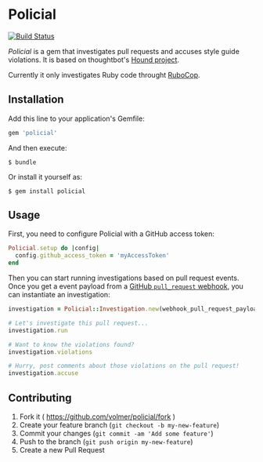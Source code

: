 # Policial

[![Build Status](https://travis-ci.org/volmer/policial.svg)](https://travis-ci.org/volmer/policial)

*Policial* is a gem that investigates pull requests and accuses style guide
violations. It is based on thoughtbot's [Hound project](https://github.com/thoughtbot/hound).

Currently it only investigates Ruby code throught [RuboCop](https://github.com/bbatsov/rubocop).

## Installation

Add this line to your application's Gemfile:

```ruby
gem 'policial'
```

And then execute:

    $ bundle

Or install it yourself as:

    $ gem install policial

## Usage

First, you need to configure Policial with a GitHub access token:

```ruby
Policial.setup do |config|
  config.github_access_token = 'myAccessToken'
end
```

Then you can start running investigations based on pull request events.
Once you get a event payload from a [GitHub `pull_request` webhook](https://developer.github.com/webhooks),
you can instantiate an investigation:

```ruby
investigation = Policial::Investigation.new(webhook_pull_request_payload)

# Let's investigate this pull request...
investigation.run

# Want to know the violations found?
investigation.violations

# Hurry, post comments about those violations on the pull request!
investigation.accuse
```

## Contributing

1. Fork it ( https://github.com/volmer/policial/fork )
2. Create your feature branch (`git checkout -b my-new-feature`)
3. Commit your changes (`git commit -am 'Add some feature'`)
4. Push to the branch (`git push origin my-new-feature`)
5. Create a new Pull Request
